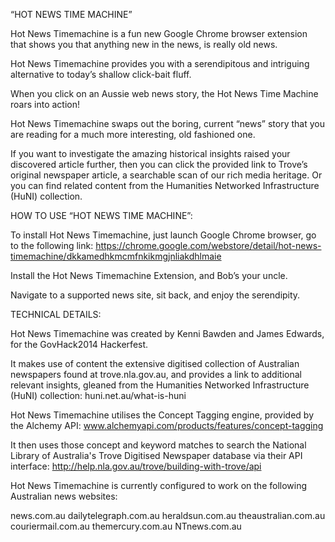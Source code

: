 “HOT NEWS TIME MACHINE”

Hot News Timemachine is a fun new Google Chrome browser extension that shows you that anything new in the news, is really old news.

Hot News Timemachine provides you with a serendipitous and intriguing alternative to today’s shallow click-bait fluff.

When you click on an Aussie web news story, the Hot News Time Machine roars into action!

Hot News Timemachine swaps out the boring, current “news” story that you are reading for a much more interesting, old fashioned one.

If you want to investigate the amazing historical insights raised your discovered article further, then you can click the provided link to Trove’s original newspaper article, a searchable scan of our rich media heritage. Or you can find related content from the Humanities Networked Infrastructure (HuNI) collection.




HOW TO USE “HOT NEWS TIME MACHINE”:

To install Hot News Timemachine, just launch Google Chrome browser, go to the following link:
https://chrome.google.com/webstore/detail/hot-news-timemachine/dkkamedhkmcmfnkikmgjnliakdhlmaie

Install the Hot News Timemachine Extension, and Bob’s your uncle.

Navigate to a supported news site, sit back, and enjoy the serendipity.




TECHNICAL DETAILS:

Hot News Timemachine was created by Kenni Bawden and James Edwards, for the GovHack2014 Hackerfest.

It makes use of content the extensive digitised collection of Australian newspapers found at trove.nla.gov.au, and provides a link to additional relevant insights, gleaned from the Humanities Networked Infrastructure (HuNI) collection: huni.net.au/what-is-huni

Hot News Timemachine utilises the Concept Tagging engine, provided by the Alchemy API:
www.alchemyapi.com/products/features/concept-tagging

It then uses those concept and keyword matches to search the National Library of Australia's Trove Digitised Newspaper database via their API interface:
http://help.nla.gov.au/trove/building-with-trove/api


Hot News Timemachine is currently configured to work on the following Australian news websites:

news.com.au
dailytelegraph.com.au
heraldsun.com.au
theaustralian.com.au
couriermail.com.au
themercury.com.au
NTnews.com.au

